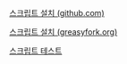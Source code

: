 [스크립트 설치 (github.com)](https://github.com/githubkorean/Link-Blocker/raw/refs/heads/main/%ED%94%BC%EC%8B%B1%20%EB%A7%81%ED%81%AC%20%EC%B0%A8%EB%8B%A8%EA%B8%B0.user.js)

[스크립트 설치 (greasyfork.org)](https://greasyfork.org/ko/scripts/533744)

[스크립트 테스트](https://githubkorean.github.io/Link-Blocker/)
